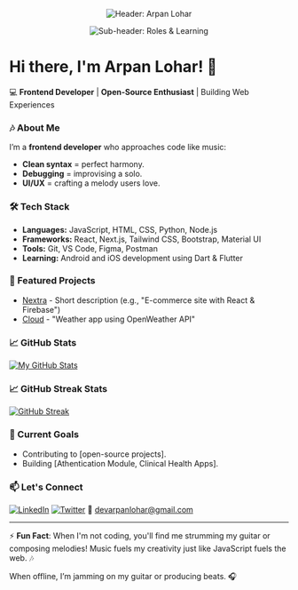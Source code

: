 <p align="center">
  <!-- Main waving header with your name -->
  <img 
    src="https://capsule-render.vercel.app/api?type=waving&color=gradient&height=200&section=header&text=Hi%20there%2C%20I'm%20Devarpan%20Lohar!🚀&fontSize=60" 
    alt="Header: Arpan Lohar"
  />
</p>

<p align="center">
  <!-- Sub-header with your roles -->
  <img 
    src="https://capsule-render.vercel.app/api?type=rounded&height=120&section=header&text=Frontend%20Developer%20%7C%20Open%20Source%20Enthusiast%20%7C%20Learning%20Dart%20%26%20Flutter&fontSize=28&animation=twinkling" 
    alt="Sub-header: Roles & Learning"
  />
</p>


# Hi there, I'm Arpan Lohar! 👋

💻 **Frontend Developer** | **Open-Source Enthusiast** | Building Web Experiences  

### 🎶 About Me  
I’m a **frontend developer** who approaches code like music:  
- **Clean syntax** = perfect harmony.  
- **Debugging** = improvising a solo.  
- **UI/UX** = crafting a melody users love.  

### 🛠️ Tech Stack  
- **Languages:** JavaScript, HTML, CSS, Python, Node.js
- **Frameworks:** React, Next.js, Tailwind CSS, Bootstrap, Material UI
- **Tools:** Git, VS Code, Figma, Postman
- **Learning:** Android and iOS development using Dart & Flutter

### 🚀 Featured Projects  
- [Nextra](https://github.com/yourusername/repo) - Short description (e.g., "E-commerce site with React & Firebase")  
- [Cloud](https://github.com/yourusername/repo) - "Weather app using OpenWeather API"  

### 📈 GitHub Stats  
[![My GitHub Stats](https://github-readme-stats.vercel.app/api?username=devarpanlohar&show_icons=true&theme=radical)](https://github.com/devarpanlohar)

### 📈 GitHub Streak Stats
[![GitHub Streak](https://github-readme-streak-stats.herokuapp.com?user=devarpanlohar&theme=blueberry)](https://git.io/streak-stats)

### 🌱 Current Goals  
- Contributing to [open-source projects].  
- Building [Athentication Module, Clinical Health Apps].

### 📫 Let's Connect  
[![LinkedIn](https://img.shields.io/badge/LinkedIn-blue?logo=linkedin)](https://www.linkedin.com/in/yourprofile)
[![Twitter](https://img.shields.io/badge/Twitter-blue?logo=twitter)](https://twitter.com/yourhandle)
📧 devarpanlohar@gmail.com  

---

⚡ **Fun Fact**: When I'm not coding, you'll find me strumming my guitar or composing melodies! Music fuels my creativity just like JavaScript fuels the web. 🎶

When offline, I’m jamming on my guitar or producing beats. 🎧  
